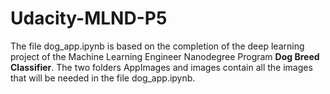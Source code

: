 # Udacity-MLND-P5

The file dog_app.ipynb is based on the completion of the deep learning project of the Machine Learning Engineer Nanodegree Program **Dog Breed Classifier**. The two folders AppImages and images contain all the images that will be needed in the file dog_app.ipynb.
